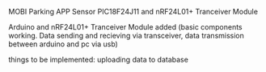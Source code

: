 MOBI Parking APP Sensor
PIC18F24J11 and nRF24L01+ Tranceiver Module

Arduino and nRF24L01+ Tranceiver Module added
(basic components working. Data sending and recieving via transceiver,
 data transmission between arduino and pc via usb)
 
 things to be implemented:
 uploading data to database
